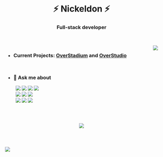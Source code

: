 <h1 align="center">⚡ Nickeldon ⚡</h1>
<h3 align="center">Full-stack developer</h3>

</br>
</br>

<a href="https://discord.com/users/418762590454284289">
<img src="https://lanyard.cnrad.dev/api/418762590454284289" align="right">
</a>

<h3 align="left">
  
- Current Projects: [OverStadium](https://github.com/Nickeldon/OverStadium) and [OverStudio](https://github.com/Nickeldon/OverStudio)

  </br>
  
- 💬 Ask me about
  
<p align="left">
   &nbsp;&nbsp;&nbsp;&nbsp;&nbsp;&nbsp;&nbsp;&nbsp;&nbsp;<img src="https://img.shields.io/badge/html5%20-%23E34F26.svg?&style=for-the-badge&logo=html5&logoColor=white"/>
    <img src="https://img.shields.io/badge/css%20-%231572B6.svg?&style=for-the-badge&logo=css&logoColor=white"/>
    <img src="https://img.shields.io/badge/svelte%20-%23e65719.svg?&style=for-the-badge&logo=svelte&logoColor=white"/>
    <img src="https://img.shields.io/badge/arduino%20-%2300979C.svg?&style=for-the-badge&logo=arduino&logoColor=white"/>
<br>
    &nbsp;&nbsp;&nbsp;&nbsp;&nbsp;&nbsp;&nbsp;&nbsp;&nbsp;<img src="https://img.shields.io/badge/node.js%20-%2343853D.svg?&style=for-the-badge&logo=node.js&logoColor=white"/>
    <img src="https://img.shields.io/badge/javascript%20-%23323330.svg?&style=for-the-badge&logo=javascript&logoColor=%23F7DF1E"/>
    <img src="https://img.shields.io/badge/python%20-%23ffde57.svg?&style=for-the-badge&logo=python&logoColor=%ffde57"/>
<br>
    &nbsp;&nbsp;&nbsp;&nbsp;&nbsp;&nbsp;&nbsp;&nbsp;&nbsp;<img src="https://img.shields.io/badge/electron%20-%23005457.svg?&style=for-the-badge&logo=electron&logoColor=white"/>
    <img src="https://img.shields.io/badge/java%20-%23e65719.svg?&style=for-the-badge&logo=java&logoColor=white"/>
    <img src="https://img.shields.io/badge/git%20-%23F05033.svg?&style=for-the-badge&logo=git&logoColor=white"/>
</p>
</h3>

</br></br>

<p align="center">
  <img src="http://github-profile-summary-cards.vercel.app/api/cards/profile-details?username=nickeldon&theme=ayu_mirage" />
</p>

</br>

</br>

![](https://komarev.com/ghpvc/?username=Nickeldon)
